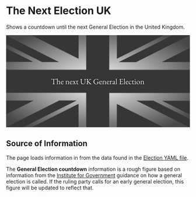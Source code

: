 # The Next Election UK

Shows a countdown until the next General Election in the United Kingdom.

![](/public/snapshot.png)

## Source of Information

The page loads information in from the data found in the [Election YAML file](/election.yml).

The **General Election countdown** information is a rough figure based on information from the [Institute for Government](https://www.instituteforgovernment.org.uk/article/explainer/calling-general-election) guidance on how a general election is called. If the ruling party calls for an early general election, this figure will be updated to reflect that.
